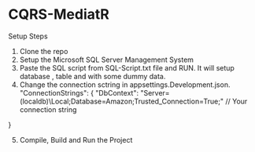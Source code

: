 # CQRS-MediatR

Setup Steps
1. Clone the repo
2. Setup the Microsoft SQL Server Management System
3. Paste the SQL script from SQL-Script.txt file and RUN. It will setup database , table and with some dummy data.
4. Change the connection sctring in appsettings.Development.json.
     "ConnectionStrings": {
    "DbContext": "Server=(localdb)\\Local;Database=Amazon;Trusted_Connection=True;" // Your connection string 

  }

5. Compile, Build and Run the Project

